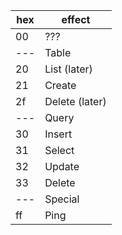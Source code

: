  hex | effect
 ----|-----------------------------------------------------------------------------
  00 | ???
 --- | Table
  20 | List (later)
  21 | Create
  2f | Delete (later)
 --- | Query
  30 | Insert
  31 | Select
  32 | Update
  33 | Delete
 --- | Special
  ff | Ping
